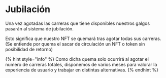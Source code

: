 # Jubilación

Una vez agotadas las carreras que tiene disponibles nuestros galgos pasarán al sistema de jubilación.

Esto significa que nuestro NFT se quemará tras agotar todas sus carreras.\
(Se entiende por quema el sacar de circulación un NFT o token sin posibilidad de retorno)

{% hint style="info" %}
Como dicha quema solo ocurrirá al agotar el numero de carreras totales, disponemos de varios meses para valorar la experiencia de usuario y trabajar en distintas alternativas.
{% endhint %}
